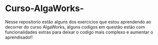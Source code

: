 # Curso-AlgaWorks-
Nesse repositorio estão alguns dos exercicios que estou aprendendo ao decorrer do curso AlgaWorks, alguns codigos em questão estão com funcionalidades extras para deixar o codigo mais complexo e aumentar o aprendisado!!
